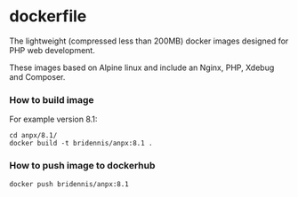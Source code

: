 # dockerfile

The lightweight (compressed less than 200MB) docker images designed for PHP web development.

These images based on Alpine linux and include an Nginx, PHP, Xdebug and Composer.


### How to build image

For example version 8.1:
```
cd anpx/8.1/
docker build -t bridennis/anpx:8.1 .
```

### How to push image to dockerhub

```
docker push bridennis/anpx:8.1
```